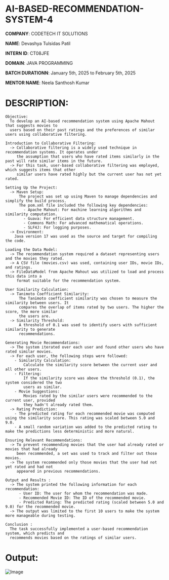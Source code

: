 # AI-BASED-RECOMMENDATION-SYSTEM-4

**COMPANY**: CODETECH IT SOLUTIONS

**NAME**: Devashya Tulsidas Patil

**INTERN ID**: CT08JFE

**DOMAIN**: JAVA PROGRAMMING

**BATCH DURATIONN**: January 5th, 2025 to February 5th, 2025

**MENTOR NAME**: Neela Santhosh Kumar

# DESCRIPTION: 

    Objective:
      To develop an AI-based recommendation system using Apache Mahout that suggests movies to 
      users based on their past ratings and the preferences of similar users using collaborative filtering.
    
    Introduction to Collaborative Filtering:
      -> Collaborative filtering is a widely used technique in recommendation systems. It operates under 
         the assumption that users who have rated items similarly in the past will rate similar items in the future.
      -> For this task, user-based collaborative filtering was employed, which suggests items that other
         similar users have rated highly but the current user has not yet rated.
    
    Setting Up the Project:
      -> Maven Setup:
          The project was set up using Maven to manage dependencies and simplify the build process.
          The pom.xml file included the following key dependencies:
            - Apache Mahout: For machine learning algorithms and similarity computation.
            - Guava: For efficient data structure management.
            - Commons Math: For advanced mathematical operations.
            - SLF4J: For logging purposes.
      -> Environment:
        Java version 17 was used as the source and target for compiling the code.
    
    Loading the Data Model:
      -> The recommendation system required a dataset representing users and the movies they rated.
      -> A CSV file (movies.csv) was used, containing user IDs, movie IDs, and ratings.
      -> FileDataModel from Apache Mahout was utilized to load and process this data into a
         format suitable for the recommendation system.
    
    User Similarity Calculation:
      -> Tanimoto Coefficient Similarity:
          The Tanimoto coefficient similarity was chosen to measure the similarity between users. It 
          compares the overlap of items rated by two users. The higher the score, the more similar
          the users are.
      -> Similarity Threshold:
          A threshold of 0.1 was used to identify users with sufficient similarity to generate
          recommendations.
    
    Generating Movie Recommendations:
      -> The system iterated over each user and found other users who have rated similar movies.
      -> For each user, the following steps were followed:
        - Similarity Calculation:
            Calculate the similarity score between the current user and all other users.
        - Filtering:
            If the similarity score was above the threshold (0.1), the system considered the two
            users as similar.
        - Movie Suggestions:
            Movies rated by the similar users were recommended to the current user, provided
            they hadn't already rated them.
      -> Rating Prediction:
        - The predicted rating for each recommended movie was computed using the similarity score. This rating was scaled between 5.0 and 9.0.
        - A small random variation was added to the predicted rating to make the predictions less deterministic and more natural.
    
    Ensuring Relevant Recommendations:
      -> To prevent recommending movies that the user had already rated or movies that had already
         been recommended, a set was used to track and filter out those movies.  
      -> The system recommended only those movies that the user had not yet rated and had not
         appeared in previous recommendations.
    
    Output and Results :
      -> The system printed the following information for each recommendation:
          - User ID: The user for whom the recommendation was made.
          - Recommended Movie ID: The ID of the recommended movie.
          - Predicted Rating: The predicted rating (scaled between 5.0 and 9.0) for the recommended movie.
      -> The output was limited to the first 10 users to make the system more manageable during testing.
    
    Conclusion :
      The task successfully implemented a user-based recommendation system, which predicts and
      recommends movies based on the ratings of similar users.


# Output:

![Image](https://github.com/user-attachments/assets/1df52533-6db2-4792-b508-92b640800fa9)
    

